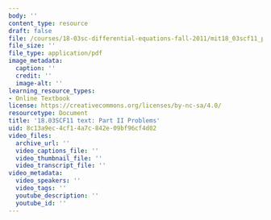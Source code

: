 ```yaml
---
body: ''
content_type: resource
draft: false
file: /courses/18-03sc-differential-equations-fall-2011/mit18_03scf11_ps7_ii_s27q.pdf
file_size: ''
file_type: application/pdf
image_metadata:
  caption: ''
  credit: ''
  image-alt: ''
learning_resource_types:
- Online Textbook
license: https://creativecommons.org/licenses/by-nc-sa/4.0/
resourcetype: Document
title: '18.03SCF11 text: Part II Problems'
uid: 8c13a9ec-4cf1-4a7c-842e-09bf96cf4d02
video_files:
  archive_url: ''
  video_captions_file: ''
  video_thumbnail_file: ''
  video_transcript_file: ''
video_metadata:
  video_speakers: ''
  video_tags: ''
  youtube_description: ''
  youtube_id: ''
---
```

